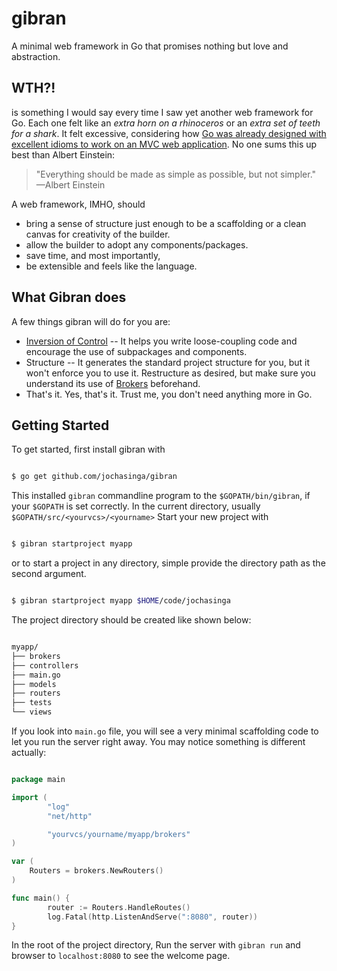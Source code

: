 gibran
======
A minimal web framework	in Go that promises nothing but love and abstraction.

WTH?!
-----
is something I would say every time I saw yet another web framework for Go. Each
one felt like an _extra horn on a rhinoceros_ or an _extra set of teeth for a
shark_. It felt excessive, considering how [Go was already designed with excellent
idioms to work on an MVC web application](https://medium.com/code-zen/why-i-don-t-use-go-web-frameworks-1087e1facfa4#.chb3c27ad). No one sums this up best than Albert Einstein:


> "Everything should be made as simple as possible, but not simpler."
> —Albert Einstein


A web framework, IMHO, should
+ bring a sense of structure just enough to be a
scaffolding or a clean canvas for creativity of the builder.
+ allow the builder to adopt any components/packages.
+ save time, and most importantly,
+ be extensible and feels like the language.


What Gibran does
---------------
A few things gibran will do for you are:
+ [Inversion of Control](https://medium.com/code-zen/wtf-is-dependency-injection-1c599231d95c#.yoai7vj6i) -- It helps you write loose-coupling code and encourage the use of subpackages and components.
+ Structure -- It generates the standard project structure for you, but it won't enforce you to use it. Restructure as desired, but make sure you understand its use of [Brokers](https://medium.com/code-zen/go-interfaces-and-delegation-pattern-f962c138dc1e#.wlmzvpnfo) beforehand.
+ That's it. Yes, that's it. Trust me, you don't need anything more in Go.

Getting Started
---------------
To get started, first install gibran with
```bash

$ go get github.com/jochasinga/gibran

```

This installed `gibran` commandline program to the `$GOPATH/bin/gibran`, if your `$GOPATH` is set correctly. In the current directory, usually `$GOPATH/src/<yourvcs>/<yourname>` Start your new project with
```bash

$ gibran startproject myapp

```

or to start a project in any directory, simple provide the directory path as the second argument.

```bash

$ gibran startproject myapp $HOME/code/jochasinga

```

The project directory should be created like shown below:

```bash

myapp/
├── brokers
├── controllers
├── main.go
├── models
├── routers
├── tests
└── views

```

If you look into `main.go` file, you will see a very minimal scaffolding code to
let you run the server right away. You may notice something is different actually:

```go

package main

import (
        "log"
        "net/http"

        "yourvcs/yourname/myapp/brokers"
)

var (
    Routers = brokers.NewRouters()
)

func main() {
        router := Routers.HandleRoutes()
        log.Fatal(http.ListenAndServe(":8080", router))
}

```

In the root of the project directory, Run the server with `gibran run` and browser to `localhost:8080` to see the welcome page.
